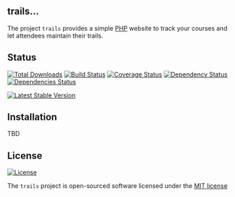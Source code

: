 ## trails...

The project `trails` provides a simple [PHP](https://www.php.net) website to track your courses and let attendees
maintain their trails.

## Status

[![Total Downloads](https://poser.pugx.org/feffi/trails/downloads.png)](https://packagist.org/packages/feffi/trails)
[![Build Status](https://travis-ci.org/feffi/trails.png?branch=master)](https://travis-ci.org/feffi/trails)
[![Coverage Status](https://coveralls.io/repos/feffi/trails/badge.png)](https://coveralls.io/r/feffi/trails)
[![Dependency Status](https://www.versioneye.com/user/projects/52c8462bec1375078b00002e/badge.png)](https://www.versioneye.com/user/projects/52c8462bec1375078b00002e)
[![Dependencies Status](https://depending.in/feffi/trails.png)](http://depending.in/feffi/trails)

[![Latest Stable Version](https://poser.pugx.org/feffi/trails/version.png)](https://packagist.org/packages/feffi/trails)


## Installation

TBD

## License
[![License](https://poser.pugx.org/feffi/trails/license.png)](http://opensource.org/licenses/MIT)

The `trails` project is open-sourced software licensed under the [MIT license](http://opensource.org/licenses/MIT)
